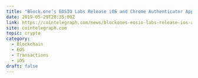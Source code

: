 ```yaml
---
title: "Block.one’s EOSIO Labs Release iOS and Chrome Authenticator Apps"
date: 2019-05-29T20:35:00Z
link: https://cointelegraph.com/news/blockones-eosio-labs-release-ios-and-chrome-authenticator-apps?utm_medium=RSS&utm_source=hune
site: cointelegraph.com
topic: crypto
category:
  - Blockchain
  - EOS
  - Transactions
  - iOS
draft: false
---
```

